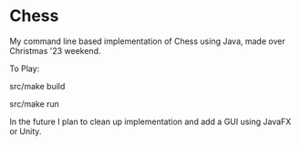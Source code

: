 # Chess
My command line based implementation of Chess using Java, made over Christmas '23 weekend.

To Play:

src/make build

src/make run

In the future I plan to clean up implementation and add a GUI using JavaFX or Unity.
